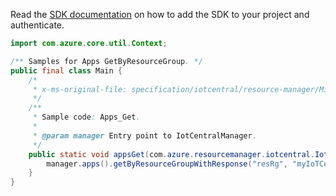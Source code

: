 Read the [SDK documentation](https://github.com/Azure/azure-sdk-for-java/blob/azure-resourcemanager-iotcentral_1.0.0-beta.2/sdk/iotcentral/azure-resourcemanager-iotcentral/README.md) on how to add the SDK to your project and authenticate.

```java
import com.azure.core.util.Context;

/** Samples for Apps GetByResourceGroup. */
public final class Main {
    /*
     * x-ms-original-file: specification/iotcentral/resource-manager/Microsoft.IoTCentral/stable/2021-06-01/examples/Apps_Get.json
     */
    /**
     * Sample code: Apps_Get.
     *
     * @param manager Entry point to IotCentralManager.
     */
    public static void appsGet(com.azure.resourcemanager.iotcentral.IotCentralManager manager) {
        manager.apps().getByResourceGroupWithResponse("resRg", "myIoTCentralApp", Context.NONE);
    }
}
```
